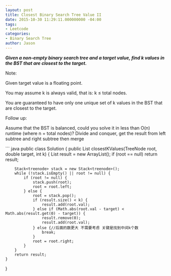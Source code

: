 ```yaml
---
layout: post
title: Closest Binary Search Tree Value II
date: 2015-10-30 11:29:11.000000000 -04:00
tags:
- Leetcode
categories:
- Binary Search Tree
author: Jason
---
```

<p><strong><em>Given a non-empty binary search tree and a target value, find k values in the BST that are closest to the target.</em></strong></p>

Note:</p>
Given target value is a floating point.</p>
You may assume k is always valid, that is: k ≤ total nodes.</p>
You are guaranteed to have only one unique set of k values in the BST that are closest to the target.</p>
<p>Follow up:</p>
Assume that the BST is balanced, could you solve it in less than O(n) runtime (where n = total nodes)? Divide and conquer, get the result from left subtree and right subtree then merge</p>
``` java
public class Solution {
    public List<integer> closestKValues(TreeNode root, double target, int k) {
        List<integer> result = new ArrayList<integer>();
        if (root == null) return result;
        
        Stack<treenode> stack = new Stack<treenode>();
        while (!stack.isEmpty() || root != null) {
            if (root != null) {
                stack.push(root);
                root = root.left;
            } else {
                root = stack.pop();
                if (result.size() < k) {
                    result.add(root.val);
                } else if (Math.abs(root.val - target) < Math.abs(result.get(0) - target)) {
                    result.remove(0);
                    result.add(root.val);
                } else {//后面的数更大 不需要考虑 关键是找到中间k个数
                    break;
                }
                root = root.right;
            }
        }
        return result;
    }
}
```

